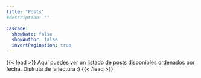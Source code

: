 ```yaml
---
title: "Posts"
#description: ""

cascade:
  showDate: false
  showAuthor: false
  invertPagination: true
---
```


{{< lead >}} Aquí puedes ver un listado de posts disponibles ordenados por fecha. Disfruta de la lectura :) {{< /lead >}}